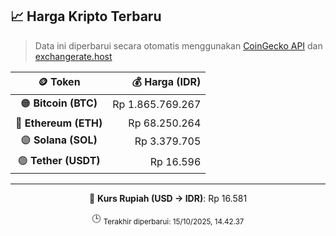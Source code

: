 

<!-- HARGA_KRIPTO -->
## 📈 Harga Kripto Terbaru

> Data ini diperbarui secara otomatis menggunakan [CoinGecko API](https://www.coingecko.com/) dan [exchangerate.host](https://exchangerate.host/)

<div align="center">

| 🪙 Token | 💰 Harga (IDR) |
|:------:|---------------:|
| 🟠 **Bitcoin (BTC)**   | Rp 1.865.769.267 |
| 🔵 **Ethereum (ETH)**  | Rp 68.250.264 |
| 🟣 **Solana (SOL)**    | Rp 3.379.705 |
| 🟢 **Tether (USDT)**   | Rp 16.596 |

---

💱 **Kurs Rupiah (USD → IDR)**: Rp 16.581

🕒 <sub>Terakhir diperbarui: 15/10/2025, 14.42.37</sub>

</div>
<!-- /HARGA_KRIPTO -->